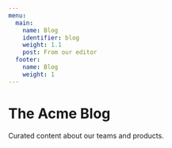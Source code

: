 ```yaml
---
menu:
  main:
    name: Blog
    identifier: blog
    weight: 1.1
    post: From our editor
  footer:
    name: Blog
    weight: 1
---
```

The Acme Blog
============

Curated content about our teams and products.
